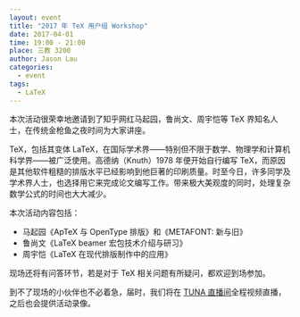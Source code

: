 ```yaml
---
layout: event
title: "2017 年 TeX 用户组 Workshop"
date: 2017-04-01
time: 19:00 - 21:00
place: 三教 3200
author: Jason Lau
categories:
  - event
tags:
  - LaTeX
---
```


本次活动很荣幸地邀请到了知乎网红马起园，鲁尚文、周宇恺等 TeX 界知名人士，在传统金枪鱼之夜时间为大家讲座。

TeX，包括其变体 LaTeX，在国际学术界——特别但不限于数学、物理学和计算机科学界——被广泛使用。高德纳（Knuth）1978 年便开始自行编写 TeX，而原因是其他软件粗糙的排版水平已经影响到他巨著的印刷质量。时至今日，许多同学及学术界人士，也选择用它来完成论文编写工作。带来极大美观度的同时，处理复杂数学公式的时间也大大减少。

本次活动内容包括：

- 马起园《ApTeX 与 OpenType 排版》和《METAFONT: 新与旧》
- 鲁尚文《LaTeX beamer 宏包技术介绍与研习》
- 周宇恺《LaTeX 在现代排版制作中的应用》

现场还将有问答环节，若是对于 TeX 相关问题有所疑问，都欢迎到场参加。

到不了现场的小伙伴也不必着急，届时，我们将在 [TUNA 直播间]全程视频直播，之后也会提供活动录像。

[TUNA 直播间]: http://live.tuna.tsinghua.edu.cn
